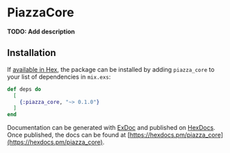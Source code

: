 # PiazzaCore

**TODO: Add description**

## Installation

If [available in Hex](https://hex.pm/docs/publish), the package can be installed
by adding `piazza_core` to your list of dependencies in `mix.exs`:

```elixir
def deps do
  [
    {:piazza_core, "~> 0.1.0"}
  ]
end
```

Documentation can be generated with [ExDoc](https://github.com/elixir-lang/ex_doc)
and published on [HexDocs](https://hexdocs.pm). Once published, the docs can
be found at [https://hexdocs.pm/piazza_core](https://hexdocs.pm/piazza_core).

